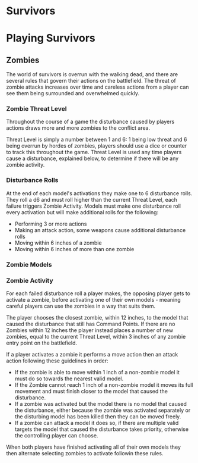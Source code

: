 # Survivors

# Playing Survivors

## Zombies

The world of survivors is overrun with the walking dead, and there are several rules that govern their actions on the battlefield. The threat of zombie attacks increases over time and careless actions from a player can see them being surrounded and overwhelmed quickly.

### Zombie Threat Level

Throughout the course of a game the disturbance caused by players actions draws more and more zombies to the conflict area.

Threat Level is simply a number between 1 and 6: 1 being low threat and 6 being overrun by hordes of zombies, players should use a dice or counter to track this throughout the game. Threat Level is used any time players cause a disturbance, explained below, to determine if there will be any zombie activity.

### Disturbance Rolls

At the end of each model's activations they make one to 6 disturbance rolls. They roll a d6 and must roll higher than the current Threat Level, each failure triggers Zombie Activity. Models must make one disturbance roll every activation but will make additional rolls for the following:

- Performing 3 or more actions
- Making an attack action, some weapons cause additional disturbance rolls
- Moving within 6 inches of a zombie
- Moving within 6 inches of more than one zombie

### Zombie Models

### Zombie Activity

For each failed disturbance roll a player makes, the opposing player gets to activate a zombie, before activating one of their own models - meaning careful players can use the zombies in a way that suits them.

The player chooses the closest zombie, within 12 inches, to the model that caused the disturbance that still has Command Points. If there are no Zombies within 12 inches the player instead places a number of new zombies, equal to the current Threat Level, within 3 inches of any zombie entry point on the battlefield.

If a player activates a zombie it performs a move action then an attack action following these guidelines in order:

- If the zombie is able to move within 1 inch of a non-zombie model it must do so towards the nearest valid model.
- If the Zombie cannot reach 1 inch of a non-zombie model it moves its full movement and must finish closer to the model that caused the disturbance.
- If a zombie was activated but the model there is no model that caused the disturbance, either because the zombie was activated separately or the disturbing model has been killed then they can be moved freely.
- If a zombie can attack a model it does so, if there are multiple valid targets the model that caused the disturbance takes priority, otherwise the controlling player can choose.

When both players have finished activating all of their own models they then alternate selecting zombies to activate followin these rules.
